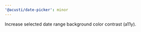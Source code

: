 ```yaml
---
'@acusti/date-picker': minor
---
```


Increase selected date range background color contrast (a11y).
